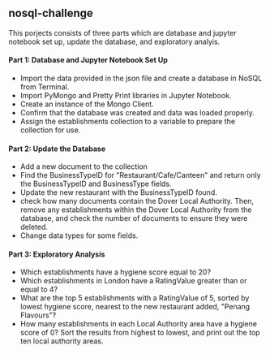 ## nosql-challenge
This porjects consists of three parts which are database and jupyter notebook set up, update the database, and exploratory analyis.

#### Part 1: Database and Jupyter Notebook Set Up
- Import the data provided in the json file and create a database in NoSQL
 from Terminal.
- Import PyMongo and Pretty Print libraries in Jupyter Notebook.
- Create an instance of the Mongo Client.
- Confirm that the database was created and data was loaded properly.
- Assign the establishments collection to a variable to prepare the collection for use.

#### Part 2: Update the Database
- Add a new document to the collection
- Find the BusinessTypeID for "Restaurant/Cafe/Canteen" and return only the BusinessTypeID and BusinessType fields.
- Update the new restaurant with the BusinessTypeID found.
- check how many documents contain the Dover Local Authority. Then, remove any establishments within the Dover Local Authority from the database, and check the number of documents to ensure they were deleted.
- Change data types for some fields.

#### Part 3: Exploratory Analysis
- Which establishments have a hygiene score equal to 20?
- Which establishments in London have a RatingValue greater than or equal to 4?
- What are the top 5 establishments with a RatingValue of 5, sorted by lowest hygiene score, nearest to the new restaurant added, "Penang Flavours"?
- How many establishments in each Local Authority area have a hygiene score of 0? Sort the results from highest to lowest, and print out the top ten local authority areas.
